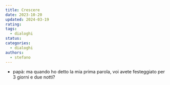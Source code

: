 ```yaml
---
title: Crescere
date: 2023-10-20
updated: 2024-03-19
rating: 
tags:
  - dialoghi
status: 
categories:
  - dialoghi
authors:
  - stefano
---
```


- papà: ma quando ho detto la mia prima parola, voi avete festeggiato per 3 giorni e due notti?
